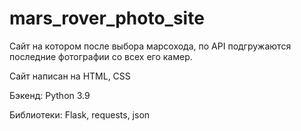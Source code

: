 # mars_rover_photo_site

Сайт на котором после выбора марсохода, по API подгружаются последние фотографии со всех его камер.

Сайт написан на HTML, CSS

Бэкенд: Python 3.9

Библиотеки: Flask, requests, json
